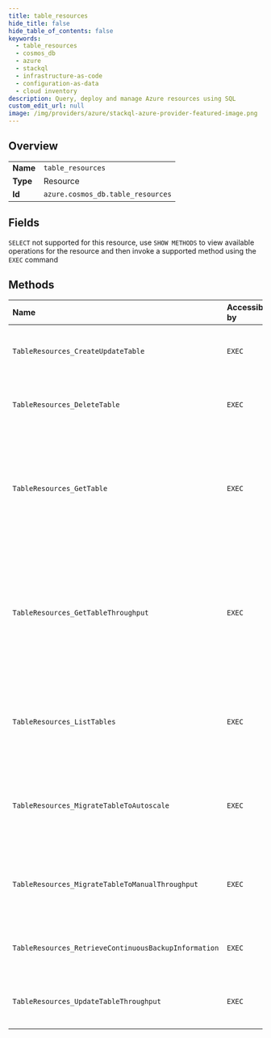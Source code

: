 ```yaml
---
title: table_resources
hide_title: false
hide_table_of_contents: false
keywords:
  - table_resources
  - cosmos_db
  - azure    
  - stackql
  - infrastructure-as-code
  - configuration-as-data
  - cloud inventory
description: Query, deploy and manage Azure resources using SQL
custom_edit_url: null
image: /img/providers/azure/stackql-azure-provider-featured-image.png
---
```

  
    

## Overview
<table><tbody>
<tr><td><b>Name</b></td><td><code>table_resources</code></td></tr>
<tr><td><b>Type</b></td><td>Resource</td></tr>
<tr><td><b>Id</b></td><td><code>azure.cosmos_db.table_resources</code></td></tr>
</tbody></table>

## Fields
`SELECT` not supported for this resource, use `SHOW METHODS` to view available operations for the resource and then invoke a supported method using the `EXEC` command  
## Methods
| Name | Accessible by | Required Params | Description |
|:-----|:--------------|:----------------|:------------|
| `TableResources_CreateUpdateTable` | `EXEC` | `accountName, resourceGroupName, subscriptionId, tableName` | Create or update an Azure Cosmos DB Table |
| `TableResources_DeleteTable` | `EXEC` | `accountName, resourceGroupName, subscriptionId, tableName` | Deletes an existing Azure Cosmos DB Table. |
| `TableResources_GetTable` | `EXEC` | `accountName, resourceGroupName, subscriptionId, tableName` | Gets the Tables under an existing Azure Cosmos DB database account with the provided name. |
| `TableResources_GetTableThroughput` | `EXEC` | `accountName, resourceGroupName, subscriptionId, tableName` | Gets the RUs per second of the Table under an existing Azure Cosmos DB database account with the provided name. |
| `TableResources_ListTables` | `EXEC` | `accountName, resourceGroupName, subscriptionId` | Lists the Tables under an existing Azure Cosmos DB database account. |
| `TableResources_MigrateTableToAutoscale` | `EXEC` | `accountName, resourceGroupName, subscriptionId, tableName` | Migrate an Azure Cosmos DB Table from manual throughput to autoscale |
| `TableResources_MigrateTableToManualThroughput` | `EXEC` | `accountName, resourceGroupName, subscriptionId, tableName` | Migrate an Azure Cosmos DB Table from autoscale to manual throughput |
| `TableResources_RetrieveContinuousBackupInformation` | `EXEC` | `accountName, resourceGroupName, subscriptionId, tableName` | Retrieves continuous backup information for a table. |
| `TableResources_UpdateTableThroughput` | `EXEC` | `accountName, resourceGroupName, subscriptionId, tableName` | Update RUs per second of an Azure Cosmos DB Table |

